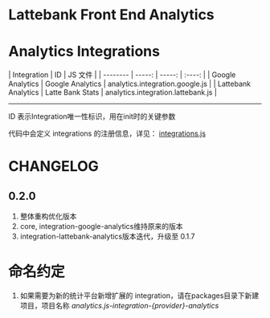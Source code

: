 # Lattebank Front End Analytics

Analytics Integrations
==
| Integration | ID | JS 文件 |
| --------   | -----:   | -----:   | :----: |
| Google Analytics | Google Analytics | analytics.integration.google.js |
| Lattebank Analytics | Latte Bank Stats | analytics.integration.lattebank.js |

---
ID 表示Integration唯一性标识，用在init时的关键参数

代码中会定义 integrations 的注册信息，详见： [integrations.js](http://gitlab.sit.caijj.net/client-web/latte-h5a/blob/master/adapter/integrations.js)

CHANGELOG
==
0.2.0
--
1. 整体重构优化版本
2. core, integration-google-analytics维持原来的版本
3. integration-lattebank-analytics版本迭代，升级至 0.1.7

命名约定
==
1. 如果需要为新的统计平台新增扩展的 integration，请在packages目录下新建项目，项目名称 *analytics.js-integration-{provider}-analytics*